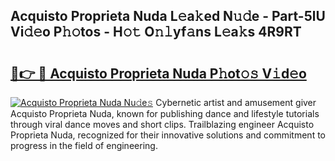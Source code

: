 ## Acquisto Proprieta Nuda L𝚎a𝚔ed N𝚞𝚍e - Part-5lU Vi𝚍𝚎o P𝚑𝚘tos - H𝚘𝚝 O𝚗𝚕yf𝚊ns L𝚎a𝚔s 4R9RT

# <h2><a href="http://kfdwaa8.oniu.top/?m=Acquisto+Proprieta+Nuda">🔗👉 🔴 Acquisto Proprieta Nuda P𝚑ot𝚘𝚜 V𝚒d𝚎o</a></h2>

[![Acquisto Proprieta Nuda Nu𝚍e𝚜](https://i.imgur.com/0qMVB7G.gif)](http://kfdwaa8.oniu.top/?m=Acquisto+Proprieta+Nuda)
Cybernetic artist and amusement giver Acquisto Proprieta Nuda, known for publishing dance and lifestyle tutorials through viral dance moves and short clips. Trailblazing engineer Acquisto Proprieta Nuda, recognized for their innovative solutions and commitment to progress in the field of engineering.  
